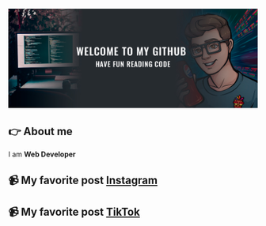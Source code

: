[![Header](https://raw.githubusercontent.com/AlexanderCDs/hooks-app/master/src/assets/images/banner-github.jpg "Header")](https://www.youtube.com/channel/UCmXXKj2lTr8J1zh3KCTj2XQ?sub_confirmation=1)


## 👉 About me
I am **Web Developer**    

## 📹 My favorite post [Instagram](https://www.instagram.com/alexandercds.cs/?hl=es-la)  


## 📹 My favorite post [TikTok](https://www.tiktok.com/@alexandercds)  
 
